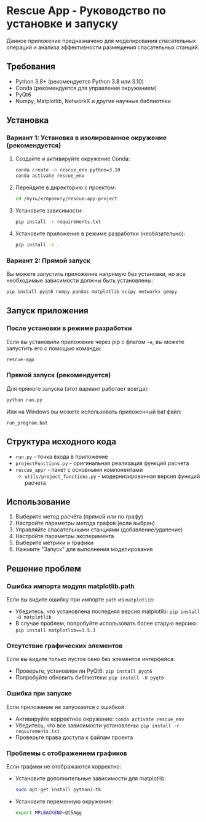 # Rescue App - Руководство по установке и запуску

Данное приложение предназначено для моделирования спасательных операций и анализа эффективности размещения спасательных станций.

## Требования

- Python 3.8+ (рекомендуется Python 3.8 или 3.10)
- Conda (рекомендуется для управления окружением)
- PyQt6
- Numpy, Matplotlib, NetworkX и другие научные библиотеки

## Установка

### Вариант 1: Установка в изолированное окружение (рекомендуется)

1. Создайте и активируйте окружение Conda:
   ```bash
   conda create -n rescue_env python=3.10
   conda activate rescue_env
   ```

2. Перейдите в директорию с проектом:
   ```bash
   cd /путь/к/проекту/rescue-app-project
   ```

3. Установите зависимости:
   ```bash
   pip install -r requirements.txt
   ```

4. Установите приложение в режиме разработки (необязательно):
   ```bash
   pip install -e .
   ```

### Вариант 2: Прямой запуск

Вы можете запустить приложение напрямую без установки, но все необходимые зависимости должны быть установлены:

```bash
pip install pyqt6 numpy pandas matplotlib scipy networkx geopy
```

## Запуск приложения

### После установки в режиме разработки

Если вы установили приложение через pip с флагом `-e`, вы можете запустить его с помощью команды:
```bash
rescue-app
```

### Прямой запуск (рекомендуется)

Для прямого запуска (этот вариант работает всегда):
```bash
python run.py
```

Или на Windows вы можете использовать приложенный bat файл:
```
run_program.bat
```

## Структура исходного кода

- `run.py` - точка входа в приложение
- `projectFunctions.py` - оригинальная реализация функций расчета
- `rescue_app/` - пакет с основными компонентами
  - `utils/project_functions.py` - модернизированная версия функций расчета

## Использование

1. Выберите метод расчёта (прямой или по графу)
2. Настройте параметры метода графов (если выбран)
3. Управляйте спасательными станциями (добавление/удаление)
4. Настройте параметры эксперимента
5. Выберите метрики и графики
6. Нажмите "Запуск" для выполнения моделирования

## Решение проблем

### Ошибка импорта модуля matplotlib.path

Если вы видите ошибку при импорте `path` из `matplotlib`:
- Убедитесь, что установлена последняя версия matplotlib: `pip install -U matplotlib`
- В случае проблем, попробуйте использовать более старую версию: `pip install matplotlib==3.5.3`

### Отсутствие графических элементов

Если вы видите только пустое окно без элементов интерфейса:
- Проверьте, установлен ли PyQt6: `pip install pyqt6`
- Попробуйте обновить библиотеки: `pip install -U pyqt6`

### Ошибка при запуске

Если приложение не запускается с ошибкой:
- Активируйте корректное окружение: `conda activate rescue_env`
- Убедитесь, что все зависимости установлены: `pip install -r requirements.txt`
- Проверьте права доступа к файлам проекта


### Проблемы с отображением графиков

Если графики не отображаются корректно:
- Установите дополнительные зависимости для matplotlib:
  ```bash
  sudo apt-get install python3-tk
  ```
- Установите переменную окружения:
  ```bash
  export MPLBACKEND=Qt5Agg
  ``` 